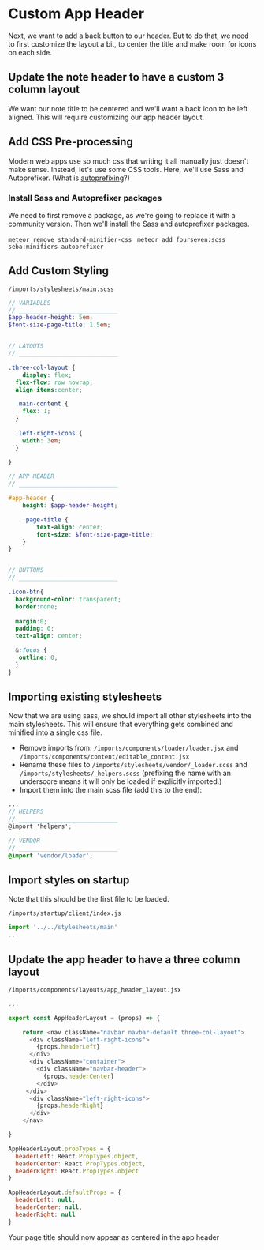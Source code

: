 # Custom App Header

Next, we want to add a back button to our header.  But to do that, we need to first customize the layout a bit, to center the title and make room for icons on each side.

## Update the note header to have a custom 3 column layout

We want our note title to be centered and we'll want a back icon to be left aligned. This will require customizing our app header layout. 


## Add CSS Pre-processing
Modern web apps use so much css that writing it all manually just doesn't make sense.  Instead, let's use some CSS tools.  Here, we'll use Sass and Autoprefixer. (What is [autoprefixing](https://css-tricks.com/autoprefixer/)?)

### Install Sass and Autoprefixer packages

We need to first remove a package, as we're going to replace it with a community version. Then we'll install the Sass and autoprefixer packages.

``` meteor remove standard-minifier-css ```
```  meteor add fourseven:scss seba:minifiers-autoprefixer ```


## Add Custom Styling

``` /imports/stylesheets/main.scss ```

```scss
// VARIABLES
// ____________________________
$app-header-height: 5em;
$font-size-page-title: 1.5em;


// LAYOUTS
// ____________________________

.three-col-layout {
	display: flex;
  flex-flow: row nowrap;
  align-items:center;

  .main-content {
  	flex: 1;
  }
  
  .left-right-icons {
    width: 3em;
  }

}

// APP HEADER
// ____________________________

#app-header {
	height: $app-header-height;

	.page-title {
		text-align: center;
		font-size: $font-size-page-title;
	}
}


// BUTTONS
// ____________________________

.icon-btn{
  background-color: transparent;
  border:none;
  
  margin:0;
  padding: 0;
  text-align: center;

  &:focus {
   outline: 0;
  }
}
```

## Importing existing stylesheets
Now that we are using sass, we should import all other stylesheets into the main stylesheets.  This will ensure that everything gets combined and minified into a single css file.

- Remove imports from: ``` /imports/components/loader/loader.jsx ``` and ``` /imports/components/content/editable_content.jsx ```
- Rename these files to ``` /imports/stylesheets/vendor/_loader.scss ``` and  ``` /imports/stylesheets/_helpers.scss ``` (prefixing the name with an underscore means it will only be loaded if explicitly imported.)
- Import them into the main scss file (add this to the end):

```scss
...
// HELPERS
// ____________________________
@import 'helpers';

// VENDOR
// ____________________________
@import 'vendor/loader';

```

## Import styles on startup
Note that this should be the first file to be loaded.

``` /imports/startup/client/index.js ```

```js
import '../../stylesheets/main'
...
```




## Update the app header to have a three column layout

``` /imports/components/layouts/app_header_layout.jsx ```

```js
...

export const AppHeaderLayout = (props) => {

	return <nav className="navbar navbar-default three-col-layout">
      <div className="left-right-icons">
	    {props.headerLeft}
	  </div>
	  <div className="container">
	    <div className="navbar-header">
	      {props.headerCenter}
	    </div>
	 </div>
      <div className="left-right-icons">
	    {props.headerRight}
	  </div>
	</nav>

}

AppHeaderLayout.propTypes = {
  headerLeft: React.PropTypes.object,
  headerCenter: React.PropTypes.object,
  headerRight: React.PropTypes.object
}

AppHeaderLayout.defaultProps = { 
  headerLeft: null,
  headerCenter: null,
  headerRight: null
}
```

Your page title should now appear as centered in the app header
